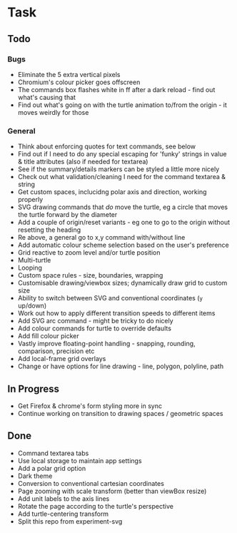 Task
====


Todo
----

### Bugs

* Eliminate the 5 extra vertical pixels
* Chromium's colour picker goes offscreen
* The commands box flashes white in ff after a dark reload - find out what's causing that
* Find out what's going on with the turtle animation to/from the origin - it moves weirdly for those


### General

* Think about enforcing quotes for text commands, see below
* Find out if I need to do any special escaping for 'funky' strings in value & title attributes (also if needed for textarea)
* See if the summary/details markers can be styled a little more nicely
* Check out what validation/cleaning I need for the command textarea & string
* Get custom spaces, inclucidng polar axis and direction, working properly
* SVG drawing commands that *do* move the turtle, eg a circle that moves the turtle forward by the diameter
* Add a couple of origin/reset variants - eg one to go to the origin without resetting the heading
* Re above, a general go to x,y command with/without line
* Add automatic colour scheme selection based on the user's preference
* Grid reactive to zoom level and/or turtle position
* Multi-turtle
* Looping
* Custom space rules - size, boundaries, wrapping
* Customisable drawing/viewbox sizes; dynamically draw grid to custom size
* Ability to switch between SVG and conventional coordinates (`y` up/down)
* Work out how to apply different transition speeds to different items
* Add SVG arc command - might be tricky to do nicely
* Add colour commands for turtle to override defaults
* Add fill colour picker
* Vastly improve floating-point handling - snapping, rounding, comparison, precision etc
* Add local-frame grid overlays
* Change or have options for line drawing - line, polygon, polyline, path





In Progress
-----------

* Get Firefox & chrome's form styling more in sync
* Continue working on transition to drawing spaces / geometric spaces


Done
----

* Command textarea tabs
* Use local storage to maintain app settings
* Add a polar grid option
* Dark theme
* Conversion to conventional cartesian coordinates
* Page zooming with scale transform (better than viewBox resize)
* Add unit labels to the axis lines
* Rotate the page according to the turtle's perspective
* Add turtle-centering transform
* Split this repo from experiment-svg


